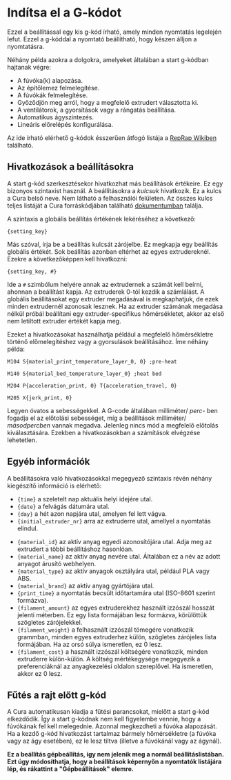 # Indítsa el a G-kódot

Ezzel a beállítással egy kis g-kód írható, amely minden nyomtatás legelején lefut. Ezzel a g-kóddal a nyomtató beállítható, hogy készen álljon a nyomtatásra.

Néhány példa azokra a dolgokra, amelyeket általában a start g-kódban hajtanak végre:

- A fúvóka(k) alapozása.
- Az építőlemez felmelegítése.
- A fúvókák felmelegítése.
- Győződjön meg arról, hogy a megfelelő extrudert választotta ki.
- A ventilátorok, a gyorsítások vagy a rángatás beállítása.
- Automatikus ágyszintezés.
- Lineáris előrelépés konfigurálása.

Az ide írható elérhető g-kódok ésszerűen átfogó listája a [RepRap Wikiben](https://reprap.org/wiki/G-code) található.

## Hivatkozások a beállításokra

A start g-kód szerkesztésekor hivatkozhat más beállítások értékeire. Ez egy bizonyos szintaxist használ. A beállításokra a *kulcsuk* hivatkozik. Ez a kulcs a Cura belső neve. Nem látható a felhasználói felületen. Az összes kulcs teljes listáját a Cura forráskódjában található [dokumentumban](https://github.com/Ultimaker/Cura/blob/master/resources/definitions/fdmprinter.def.json) találja.

A szintaxis a globális beállítás értékének lekéréséhez a következő:

`{setting_key}`

Más szóval, írja be a beállítás kulcsát zárójelbe. Ez megkapja egy beállítás globális értékét. Sok beállítás azonban eltérhet az egyes extrudereknél. Ezekre a következőképpen kell hivatkozni:

`{setting_key, #}`

Ide a `#` szimbólum helyére annak az extrudernek a számát kell beírni, ahonnan a beállítást kapja. Az extruderek 0-tól kezdik a számlálást. A globális beállításokat egy extruder megadásával is megkaphatjuk, de ezek minden extrudernél azonosak lesznek. Ha az extruder számának megadása nélkül próbál beállítani egy extruder-specifikus hőmérsékletet, akkor az első nem letiltott extruder értékét kapja meg.

Ezeket a hivatkozásokat használhatja például a megfelelő hőmérsékletre történő előmelegítéshez vagy a gyorsulások beállításához. Íme néhány példa:

`M104 S{material_print_temperature_layer_0, 0} ;pre-heat`

`M140 S{material_bed_temperature_layer_0} ;heat bed`

`M204 P{acceleration_print, 0} T{acceleration_travel, 0}`

`M205 X{jerk_print, 0}`

Legyen óvatos a sebességekkel. A G-code általában milliméter/ *perc-* ben fogadja el az előtolási sebességet, míg a beállítások milliméter/ *másodpercben* vannak megadva. Jelenleg nincs mód a megfelelő előtolás kiválasztására. Ezekben a hivatkozásokban a számítások elvégzése lehetetlen.

## Egyéb információk

A beállításokra való hivatkozásokkal megegyező szintaxis révén néhány kiegészítő információ is elérhető:

- `{time}` a szeletelt nap aktuális helyi idejére utal.
- `{date}` a felvágás dátumára utal.
- `{day}` a hét azon napjára utal, amelyen fel lett vágva.
- `{initial_extruder_nr}` arra az extruderre utal, amellyel a nyomtatás elindul.

<!--if cura_version>=4.12-->

- `{material_id}` az aktív anyag egyedi azonosítójára utal. Adja meg az extrudert a többi beállításhoz hasonlóan.
- `{material_name}` az aktív anyag nevére utal. Általában ez a név az adott anyagot árusító webhelyen.
- `{material_type}` az aktív anyagok osztályára utal, például PLA vagy ABS.
- `{material_brand}` az aktív anyag gyártójára utal.
- `{print_time}` a nyomtatás becsült időtartamára utal (ISO-8601 szerint formázva).
- `{filament_amount}` az egyes extruderekhez használt izzószál hosszát jelenti méterben. Ez egy lista formájában lesz formázva, körülöttük szögletes zárójelekkel.
- `{filament_weight}` a felhasznált izzószál tömegére vonatkozik grammban, minden egyes extruderhez külön, szögletes zárójeles lista formájában. Ha az orsó súlya ismeretlen, ez 0 lesz.
- `{filament_cost}` a használt izzószál költségére vonatkozik, minden extruderre külön-külön. A költség mértékegysége megegyezik a preferenciáknál az anyagkezelési oldalon szereplővel. Ha ismeretlen, akkor ez 0 lesz.

<!--endif-->

## Fűtés a rajt előtt g-kód

A Cura automatikusan kiadja a fűtési parancsokat, mielőtt a start g-kód elkezdődik. Így a start g-kódnak nem kell figyelembe vennie, hogy a fúvókának fel kell melegednie. Azonnal megkezdheti a fúvóka alapozását. Ha a kezdő g-kód hivatkozást tartalmaz bármely hőmérsékletre (a fúvóka vagy az ágy esetében), ez le lesz tiltva (illetve a fúvókánál vagy az ágynál).

**Ez a beállítás gépbeállítás, így nem jelenik meg a normál beállításlistában. Ezt úgy módosíthatja, hogy a beállítások képernyőn a nyomtatók listájára lép, és rákattint a "Gépbeállítások" elemre.**
